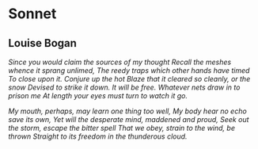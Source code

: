 # Sonnet
## Louise Bogan
_Since you would claim the sources of my thought_
 _Recall the meshes whence it sprang unlimed,_
 _The reedy traps which other hands have timed_
 _To close upon it. Conjure up the hot_
 _Blaze that it cleared so cleanly, or the snow_
 _Devised to strike it down. It will be free._
 _Whatever nets draw in to prison me_
 _At length your eyes must turn to watch it go._

 _My mouth, perhaps, may learn one thing too well,_
 _My body hear no echo save its own,_
 _Yet will the desperate mind, maddened and proud,_
 _Seek out the storm, escape the bitter spell_
 _That we obey, strain to the wind, be thrown_
 _Straight to its freedom in the thunderous cloud._